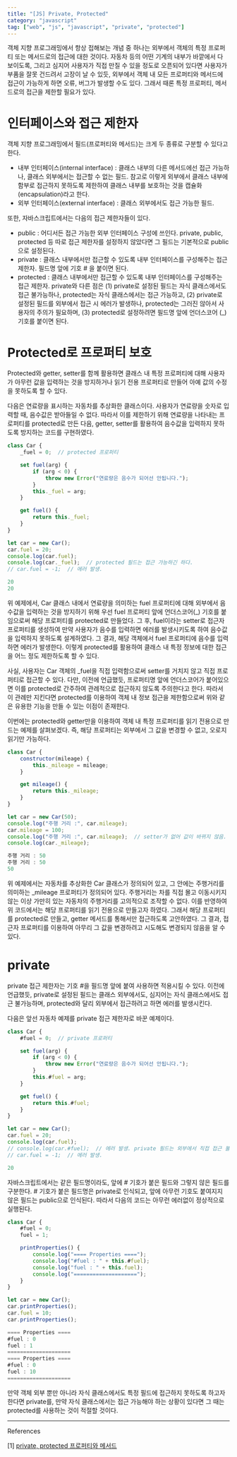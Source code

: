 ```yaml
---
title: "[JS] Private, Protected"
category: "javascript"
tag: ["web", "js", "javascript", "private", "protected"]
---
```


객체 지향 프로그래밍에서 항상 접해보는 개념 중 하나는 외부에서 객체의 특정 프로퍼티 또는 메서드로의 접근에 대한 것이다. 자동차 등의 어떤 기계의 내부가 바깥에서 다 보이도록, 그리고 심지어 사용자가 직접 만질 수 있을 정도로 오픈되어 있다면 사용자가 부품을 잘못 건드려서 고장이 날 수 있듯, 외부에서 객체 내 모든 프로퍼티와 메서드에 접근이 가능하게 하면 오류, 버그가 발생할 수도 있다. 그래서 때론 특정 프로퍼티, 메서드로의 접근을 제한할 필요가 있다. 

# 인터페이스와 접근 제한자

객체 지향 프로그래밍에서 필드(프로퍼티와 메서드)는 크게 두 종류로 구분할 수 있다고 한다. 

- 내부 인터페이스(internal interface) : 클래스 내부의 다른 메서드에선 접근 가능하나, 클래스 외부에서는 접근할 수 없는 필드. 참고로 이렇게 외부에서 클래스 내부에 함부로 접근하지 못하도록 제한하여 클래스 내부를 보호하는 것을 캡슐화(encapsulation)라고 한다.
- 외부 인터페이스(external interface) : 클래스 외부에서도 접근 가능한 필드.

또한, 자바스크립트에서는 다음의 접근 제한자들이 있다.

- public : 어디서든 접근 가능한 외부 인터페이스 구성에 쓰인다. private, public, protected 등 따로 접근 제한자를 설정하지 않았다면 그 필드는 기본적으로 public으로 설정된다.
- private : 클래스 내부에서만 접근할 수 있도록 내부 인터페이스를 구성해주는 접근 제한자. 필드명 앞에 기호 # 을 붙이면 된다.
- protected : 클래스 내부에서만 접근할 수 있도록 내부 인터페이스를 구성해주는 접근 제한자. private와 다른 점은 (1) private로 설정된 필드는 자식 클래스에서도 접근 불가능하나, protected는 자식 클래스에서는 접근 가능하고, (2) private로 설정된 필드를 외부에서 접근 시 에러가 발생하나, protected는 그러진 않아서 사용자의 주의가 필요하며, (3) protected로 설정하려면 필드명 앞에 언더스코어 (_) 기호를 붙이면 된다.

# Protected로 프로퍼티 보호

Protected와 getter, setter를 함께 활용하면 클래스 내 특정 프로퍼티에 대해 사용자가 아무런 값을 입력하는 것을 방지하거나 읽기 전용 프로퍼티로 만들어 아예 값의 수정을 못하도록 할 수 있다. 

다음은 연료량을 표시하는 자동차를 추상화한 클래스이다. 사용자가 연료량을 숫자로 입력할 때, 음수값은 받아들일 수 없다. 따라서 이를 제한하기 위해 연료량을 나타내는 프로퍼티를 protected로 만든 다음, getter, setter를 활용하여 음수값을 입력하지 못하도록 방지하는 코드를 구현하였다. 

```jsx
class Car {
    _fuel = 0;  // protected 프로퍼티

    set fuel(arg) {
        if (arg < 0) {
            throw new Error("연료량은 음수가 되어선 안됩니다.");
        }
        this._fuel = arg;
    } 

    get fuel() {
        return this._fuel;
    }
}

let car = new Car();
car.fuel = 20;
console.log(car.fuel);
console.log(car._fuel);  // protected 필드는 접근 가능하긴 하다. 
// car.fuel = -1;  // 에러 발생.

```

```jsx
20
20
```

위 예제에서, Car 클래스 내에서 연료량을 의미하는 fuel 프로퍼티에 대해 외부에서 음수값을 입력하는 것을 방지하기 위해 우선 fuel 프로퍼티 앞에 언더스코어(_) 기호를 붙임으로써 해당 프로퍼티를 protected로 만들었다. 그 후, fuel이라는 setter로 접근자 프로퍼티를 생성하여 만약 사용자가 음수를 입력하면 에러를 발생시키도록 하여 음수값을 입력하지 못하도록 설계하였다. 그 결과, 해당 객체에서 fuel 프로퍼티에 음수를 입력하면 에러가 발생한다. 이렇게 protected를 활용하여 클래스 내 특정 정보에 대한 접근을 어느 정도 제한하도록 할 수 있다. 

사실, 사용자는 Car 객체의 _fuel을 직접 입력함으로써 setter를 거치지 않고 직접 프로퍼티로 접근할 수 있다. 다만, 이전에 언급했듯, 프로퍼티명 앞에 언더스코어가 붙어있으면 이를 protected로 간주하여 관례적으로 접근하지 않도록 주의한다고 한다. 따라서 이 관례만 지킨다면 protected를 이용하여 객체 내 정보 접근을 제한함으로써 위와 같은 유용한 기능을 만들 수 있는 이점이 존재한다. 

이번에는 protected와 getter만을 이용하여 객체 내 특정 프로퍼티를 읽기 전용으로 만드는 예제를 살펴보겠다. 즉, 해당 프로퍼티는 외부에서 그 값을 변경할 수 없고, 오로지 읽기만 가능하다. 

```jsx
class Car {
    constructor(mileage) {
        this._mileage = mileage;
    }

    get mileage() {
        return this._mileage;
    }
}

let car = new Car(50);
console.log("주행 거리 :", car.mileage);
car.mileage = 100;
console.log("주행 거리 :", car.mileage);  // setter가 없어 값이 바뀌지 않음.
console.log(car._mileage);
```

```jsx
주행 거리 : 50
주행 거리 : 50
50
```

위 예제에서는 자동차를 추상화한 Car 클래스가 정의되어 있고, 그 안에는 주행거리를 의미하는 _mileage 프로퍼티가 정의되어 있다. 주행거리는 차를 직접 몰고 이동시키지 않는 이상 가만히 있는 자동차의 주행거리를 고의적으로 조작할 수 없다. 이를 반영하여 위 코드에서는 해당 프로퍼티를 읽기 전용으로 만들고자 하였다. 그래서 해당 프로퍼티를 protected로 만들고, getter 메서드를 통해서만 접근하도록 고안하였다. 그 결과, 접근자 프로퍼티를 이용하여 아무리 그 값을 변경하려고 시도해도 변경되지 않음을 알 수 있다. 

# private

private 접근 제한자는 기호 #을 필드명 앞에 붙여 사용하면 적용시킬 수 있다. 이전에 언급했듯, private로 설정된 필드는 클래스 외부에서도, 심지어는 자식 클래스에서도 접근 불가능하며, protected와 달리 외부에서 접근하려고 하면 에러를 발생시킨다. 

다음은 앞선 자동차 예제를 private 접근 제한자로 바꾼 예제이다.

```jsx
class Car {
    #fuel = 0;  // private 프로퍼티

    set fuel(arg) {
        if (arg < 0) {
            throw new Error("연료량은 음수가 되어선 안됩니다.");
        }
        this.#fuel = arg;
    } 

    get fuel() {
        return this.#fuel;
    }
}

let car = new Car();
car.fuel = 20;
console.log(car.fuel);
// console.log(car.#fuel);  // 에러 발생. private 필드는 외부에서 직접 접근 불가.
// car.fuel = -1;  // 에러 발생.

```

```jsx
20
```

자바스크립트에서는 같은 필드명이라도, 앞에 # 기호가 붙은 필드와 그렇지 않은 필드를 구분한다. # 기호가 붙은 필드명은 private로 인식되고, 앞에 아무런 기호도 붙여지지 않은 필드는 public으로 인식된다. 따라서 다음의 코드는 아무런 에러없이 정상적으로 실행된다. 

```jsx
class Car {
    #fuel = 0;
    fuel = 1;

    printProperties() {
        console.log("==== Properties ====");
        console.log("#fuel : " + this.#fuel);
        console.log("fuel : " + this.fuel);
        console.log("====================");
    }
}

let car = new Car();
car.printProperties();
car.fuel = 10;
car.printProperties();
```

```jsx
==== Properties ====
#fuel : 0
fuel : 1
====================
==== Properties ====
#fuel : 0
fuel : 10
====================
```

만약 객체 외부 뿐만 아니라 자식 클래스에서도 특정 필드에 접근하지 못하도록 하고자 한다면 private를, 만약 자식 클래스에서는 접근 가능해야 하는 상황이 있다면 그 때는 protected를 사용하는 것이 적절할 것이다. 

---

References

[1] [private, protected 프로퍼티와 메서드](https://ko.javascript.info/private-protected-properties-methods)